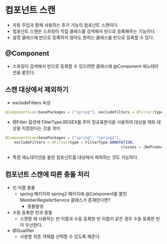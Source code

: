 # 컴포넌트 스캔

- 자동 주입과 함께 사용하는 추가 기능이 컴포넌트 스캔이다.
- 컴포넌트 스캔은 스프링이 직접 클래스를 검색해서 빈으로 등록해주는 기능이다.
- 설정 클래스에 빈으로 등록하지 않아도 원하는 클래스를 빈으로 등록할 수 있다.



## @Component

- 스프링이 검색해서 빈으로 등록할 수 있으려면 클래스에 @Component 애노테이션을 붙힌다.



## 스캔 대상에서 제외하기

- excludeFilters 속성

```java
@ComponentScan(basePackages = {"spring"}, excludeFilters = @Filter(type = FilterType.REGEX, pattern = "spring\\..*Dao"))
```

- @Filter 옵션에 FilterType.REGEX를 주어 정규표현식을 사용하여 대상을 제외 대상을 지정한다는 것을 의미

```Java
@ComponentScan(basePackages = {"spring", "spring2"},
	excludeFilters = @Filter(type = FilterType.ANNOTATION,
													classes = {NoProduct.class, ManualBean.class}))
```

- 특정 애노테이션을 붙힌 컴포넌트를 대상에서 제외하는 것도 가능하다.



## 컴포넌트 스캔에 따른 충돌 처리

- 빈 이름 충돌
  - spring 패키지와 spring2 패키지에 @Component를 붙힌 MemberRegisterService 클래스가 존재한다면?
    - 충돌발생
- 수동 등록한 빈과 충돌
  - 스캔할 때 사용하는 빈 이름과 수동 등록한 빈 이름이 같은 경우 수동 등록한 빈이 우선한다.
- @Qualifier
  - 사용할 의존 객체를 선택할 수 있도록 해준다.

